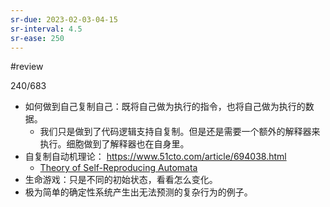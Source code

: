 ```yaml
---
sr-due: 2023-02-03-04-15
sr-interval: 4.5
sr-ease: 250
---
```


#review 

240/683
- 如何做到自己复制自己：既将自己做为执行的指令，也将自己做为执行的数据。
	- 我们只是做到了代码逻辑支持自复制。但是还是需要一个额外的解释器来执行。细胞做到了解释器也在自身里。
- 自复制自动机理论： https://www.51cto.com/article/694038.html
	- [Theory of Self-Reproducing Automata](z_文献笔记/files/Theory%20of%20Self-Reproducing%20Automata.pdf)
- 生命游戏：只是不同的初始状态，看看怎么变化。
- 极为简单的确定性系统产生出无法预测的复杂行为的例子。